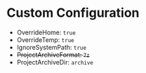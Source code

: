 ﻿# Custom Configuration

* OverrideHome: `true`
* OverrideTemp: `true`
* IgnoreSystemPath: `true`
* ~~ProjectArchiveFormat: `7z`~~
* ProjectArchiveDir: `archive`
